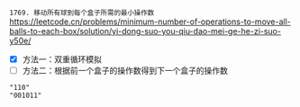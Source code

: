 
`1769. 移动所有球到每个盒子所需的最小操作数` https://leetcode.cn/problems/minimum-number-of-operations-to-move-all-balls-to-each-box/solution/yi-dong-suo-you-qiu-dao-mei-ge-he-zi-suo-y50e/
- [x] 方法一：双重循环模拟
- [ ] 方法二：根据前一个盒子的操作数得到下一个盒子的操作数

```
"110"
"001011"
```
